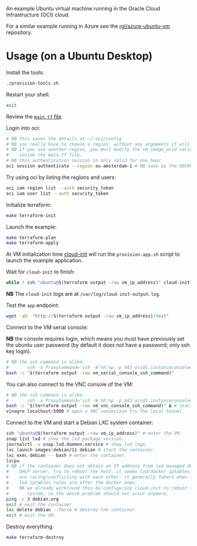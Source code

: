 An example Ubuntu virtual machine running in the Oracle Cloud Infrastructure (OCI) cloud.

For a similar example running in Azure see the [rgl/azure-ubuntu-vm](https://github.com/rgl/azure-ubuntu-vm) repository.

# Usage (on a Ubuntu Desktop)

Install the tools:

```bash
./provision-tools.sh
```

Restart your shell:

```bash
exit
```

Review the [`main.tf` file](main.tf).

Login into oci:

```bash
# NB this saves the details at ~/.oci/config
# NB you really have to choose a region. without any arguments it will ask it.
# NB if you use another region, you must modify the vm_image_ocid variable
#    inside the main.tf file.
# NB this authentication session in only valid for one hour.
oci session authenticate --region eu-amsterdam-1 # NB save as the DEFAULT profile
```

Try using oci by listing the regions and users:

```bash
oci iam region list --auth security_token
oci iam user list --auth security_token
```

Initialize terraform:

```bash
make terraform-init
```

Launch the example:

```bash
make terraform-plan
make terraform-apply
```

At VM initialization time [cloud-init](https://cloudinit.readthedocs.io/en/latest/index.html) will run the `provision-app.sh` script to launch the example application.

Wait for `cloud-init` to finish:

```bash
while ! ssh "ubuntu@$(terraform output -raw vm_ip_address)" cloud-init status --wait --long; do sleep 5; done
```

**NB** The `cloud-init` logs are at `/var/log/cloud-init-output.log`.

Test the `app` endpoint:

```bash
wget -qO- "http://$(terraform output -raw vm_ip_address)/test"
```

Connect to the VM serial console:

**NB** the console requires login, which means you must have previously set the
ubuntu user password (by default it does not have a password; only ssh
key login).

```bash
# NB the ssh command is alike:
#       ssh -o ProxyCommand='ssh -W %h:%p -p 443 ocid1.instanceconsoleconnection.oc1.eu-amsterdam-1.<id1>@instance-console.eu-amsterdam-1.oci.oraclecloud.com' ocid1.instance.oc1.eu-amsterdam-1.<id2>
bash -c "$(terraform output -raw vm_serial_console_ssh_command)"
```

You can also connect to the VNC console of the VM:

```bash
# NB the ssh command is alike:
#       ssh -o ProxyCommand='ssh -W %h:%p -p 443 ocid1.instanceconsoleconnection.oc1.eu-amsterdam-1.<id1>@instance-console.eu-amsterdam-1.oci.oraclecloud.com'-N -L localhost:5900:ocid1.instance.oc1.eu-amsterdam-1.<id2>:5900 ocid1.instance.oc1.eu-amsterdam-1.<id2>
bash -c "$(terraform output -raw vm_vnc_console_ssh_command)" & # start the tunnel in background.
vinagre localhost:5900 # open a VNC connection tru the local tunnel.
```

Connect to the VM and start a Debian LXC system container:

```bash
ssh "ubuntu@$(terraform output -raw vm_ip_address)" # enter the VM.
snap list lxd # show the lxd package version.
journalctl -u snap.lxd.daemon.service # show lxd logs.
lxc launch images:debian/11 debian # start the container.
lxc exec debian -- bash # enter the container.
lscpu
# NB if the container does not obtain an IP address from lxd managed dnsmasq
#    DHCP server, try to reboot the host. it seems lxd/docker iptables rules
#    are racing/conflicting with each other. it generally fubars when the
#    lxd iptables rules are after the docker ones.
#    NB we already workround this by configuring cloud-init to reboot the
#       system, so the above problem should not occur anymore.
ping -c 3 debian.org
exit # exit the container.
lxc delete debian --force # destroy the container.
exit # exit the VM.
```

Destroy everything:

```bash
make terraform-destroy
```
